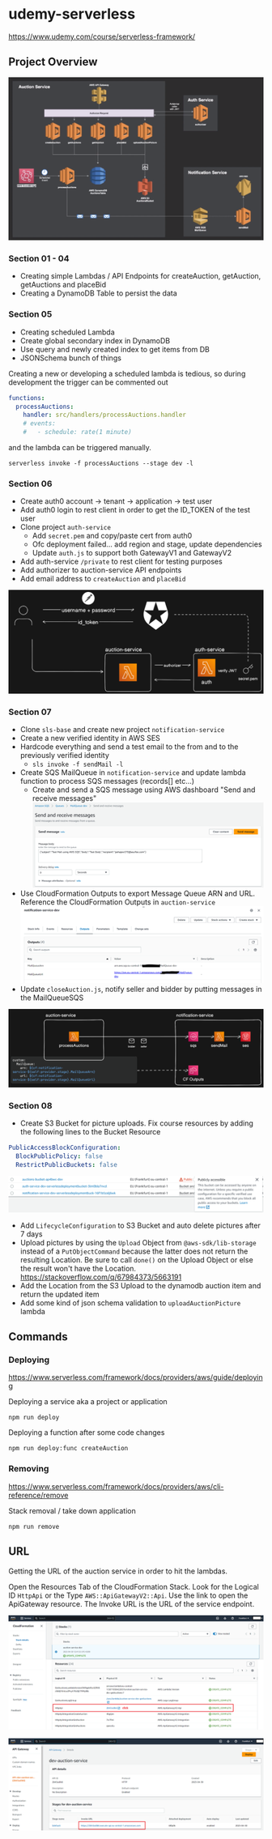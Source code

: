 # udemy-serverless

https://www.udemy.com/course/serverless-framework/

## Project Overview

![](docs/images/project-overview.png)

### Section 01 - 04

- Creating simple Lambdas / API Endpoints for createAuction, getAuction, getAuctions and placeBid
- Creating a DynamoDB Table to persist the data

### Section 05

- Creating scheduled Lambda
- Create global secondary index in DynamoDB
- Use query and newly created index to get items from DB
- JSONSchema bunch of things

Creating a new or developing a scheduled lambda is tedious, so during development the trigger can be commented out

```yml
functions:
  processAuctions:
    handler: src/handlers/processAuctions.handler
    # events:
    #   - schedule: rate(1 minute)
```

and the lambda can be triggered manually.

```
serverless invoke -f processAuctions --stage dev -l
```

### Section 06

- Create auth0 account -> tenant -> application -> test user
- Add auth0 login to rest client in order to get the ID_TOKEN of the test user
- Clone project `auth-service`
  - Add `secret.pem` and copy/paste cert from auth0
  - Ofc deployment failed... add region and stage, update dependencies
  - Update `auth.js` to support both GatewayV1 and GatewayV2
- Add auth-service `/private` to rest client for testing purposes
- Add authorizer to auction-service API endpoints
- Add email address to `createAuction` and `placeBid`

![](docs/images/auth0-auth-auction.png)

### Section 07

- Clone `sls-base` and create new project `notification-service`
- Create a new verified identity in AWS SES
- Hardcode everything and send a test email to the from and to the previously verified identity
  - `sls invoke -f sendMail -l`
- Create SQS MailQueue in `notification-service` and update lambda function to process SQS messages (records[] etc...)
  - Create and send a SQS message using AWS dashboard "Send and receive messages" ![](docs/images/sqs-send-msg.PNG)
- Use CloudFormation Outputs to export Message Queue ARN and URL. Reference the CloudFormation Outputs in `auction-service` ![](docs/images/cloudformation-outputs.PNG)
- Update `closeAuction.js`, notify seller and bidder by putting messages in the MailQueueSQS

![](docs/images/auction-notification.png)

### Section 08

- Create S3 Bucket for picture uploads. Fix course resources by adding the following lines to the Bucket Resource

```yml
PublicAccessBlockConfiguration:
  BlockPublicPolicy: false
  RestrictPublicBuckets: false
```

![](docs/images/s3-public-access.PNG)

- Add `LifecycleConfiguration` to S3 Bucket and auto delete pictures after 7 days
- Upload pictures by using the `Upload` Object from `@aws-sdk/lib-storage` instead of a `PutObjectCommand` because the latter does not return the resulting Location. Be sure to call `done()` on the Upload Object or else the result won't have the Location. https://stackoverflow.com/q/67984373/5663191
- Add the Location from the S3 Upload to the dynamodb auction item and return the updated item
- Add some kind of json schema validation to `uploadAuctionPicture` lambda

## Commands

### Deploying

https://www.serverless.com/framework/docs/providers/aws/guide/deploying

Deploying a service aka a project or application

```
npm run deploy
```

Deploying a function after some code changes

```
npm run deploy:func createAuction
```

### Removing

https://www.serverless.com/framework/docs/providers/aws/cli-reference/remove

Stack removal / take down application

```
npm run remove
```

## URL

Getting the URL of the auction service in order to hit the lambdas.

Open the Resources Tab of the CloudFormation Stack. Look for the Logical ID `HttpApi` or the Type `AWS::ApiGatewayV2::Api`. Use the link to open the ApiGateway resource. The Invoke URL is the URL of the service endpoint.

![](docs/images/url_1_cloudformation.PNG)

![](docs/images/url_2_apigateway.PNG)
